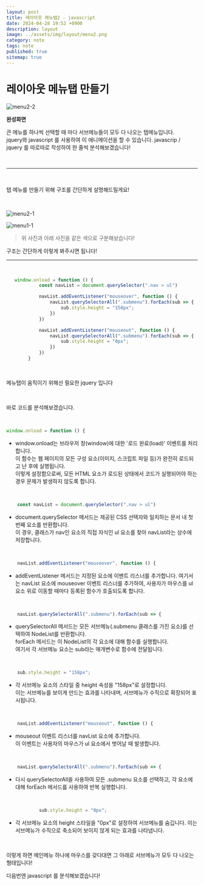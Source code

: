 ```yaml
---
layout: post
title: 레이아웃 메뉴탭2 - javascript
date: 2024-04-28 19:52 +0900
description: layout
image: ../assets/img/layout/menu2.png
category: note
tags: note
published: true
sitemap: true
---
```


# 레이아웃 메뉴탭 만들기 

![menu2-2](https://github.com/kimyih/kimyih.github.io/assets/163376151/d3f50551-7efc-4edf-86eb-58c02320bb4a)

**완성화면**   

큰 메뉴를 하나씩 선택할 때 마다 서브메뉴들이 모두 다 나오는 탭메뉴입니다.   
jquery와 javascript 를 사용하여 이 애니메이션을 할 수 있습니다.
javascrip / jquery 를 따로따로 작성하여 한 줄씩 분석해보겠습니다!

<br>

--- 

<br>

탭 메뉴를 만들기 위해 구조를 간단하게 설명해드릴게요!  

<br>

![menu2-1](https://github.com/kimyih/kimyih.github.io/assets/163376151/51c3ddf0-4dbc-4ad1-8db4-4161e1e68639)

![menu1-1](https://github.com/kimyih/kimyih.github.io/assets/163376151/64749ae7-440b-4d3f-aaeb-ae64b0992b0e)

> 위 사진과 아래 사진을 같은 색으로 구분해놨습니다!

구조는 간단하게 이렇게 봐주시면 됩니다!

---
<br>



````javascript
   window.onload = function () {
            const navList = document.querySelector(".nav > ul")

            navList.addEventListener("mouseover", function () {
                navList.querySelectorAll(".submenu").forEach(sub => {
                    sub.style.height = "158px";
                })
            })

            navList.addEventListener("mouseout", function () {
                navList.querySelectorAll(".submenu").forEach(sub => {
                    sub.style.height = "0px";
                })
            })
        }
````

<br>

메뉴탭이 움직이기 위해선 필요한 jquery 입니다


<br>

바로 코드를 분석해보겠습니다.

<br>

```javascript
window.onload = function () {
```
- window.onload는 브라우저 창(window)에 대한 '로드 완료(load)' 이벤트를 처리합니다.    
이 함수는 웹 페이지의 모든 구성 요소(이미지, 스크립트 파일 등)가 완전히 로드되고 난 후에 실행됩니다.    
이렇게 설정함으로써, 모든 HTML 요소가 로드된 상태에서 코드가 실행되어야 하는 경우 문제가 발생하지 않도록 합니다.  

<br>


```javascript
    const navList = document.querySelector(".nav > ul")
```
- document.querySelector 메서드는 제공된 CSS 선택자와 일치하는 문서 내 첫 번째 요소를 반환합니다.    
이 경우, 클래스가 nav인 요소의 직접 자식인 ul 요소를 찾아 navList라는 상수에 저장합니다.   

<br>

```javascript
    navList.addEventListener("mouseover", function () {
```
- addEventListener 메서드는 지정된 요소에 이벤트 리스너를 추가합니다. 여기서는 navList 요소에 mouseover 이벤트 리스너를 추가하여, 사용자가 마우스를 ul 요소 위로 이동할 때마다 등록된 함수가 호출되도록 합니다.  

<br>


```javascript
    navList.querySelectorAll(".submenu").forEach(sub => {
```
- querySelectorAll 메서드는 모든 서브메뉴(.submenu 클래스를 가진 요소)를 선택하여 NodeList를 반환합니다.    
forEach 메서드는 이 NodeList의 각 요소에 대해 함수를 실행합니다.    
여기서 각 서브메뉴 요소는 sub라는 매개변수로 함수에 전달됩니다.   

<br>

```javascript
    sub.style.height = "158px";
```
- 각 서브메뉴 요소의 스타일 중 height 속성을 "158px"로 설정합니다.    
이는 서브메뉴를 보이게 만드는 효과를 나타내며, 서브메뉴가 수직으로 확장되어 표시됩니다.     

<br>

```javascript
    navList.addEventListener("mouseout", function () {
```
- mouseout 이벤트 리스너를 navList 요소에 추가합니다.    
이 이벤트는 사용자의 마우스가 ul 요소에서 벗어날 때 발생합니다.    

<br>

```javascript
    navList.querySelectorAll(".submenu").forEach(sub => {
```
- 다시 querySelectorAll을 사용하여 모든 .submenu 요소를 선택하고, 각 요소에 대해 forEach 메서드를 사용하여 반복 실행합니다.
    
<br>

```javascript
            sub.style.height = "0px";
```
- 각 서브메뉴 요소의 height 스타일을 "0px"로 설정하여 서브메뉴를 숨깁니다. 이는 서브메뉴가 수직으로 축소되어 보이지 않게 되는 효과를 나타냅니다.

<br>


이렇게 하면 메인메뉴 하나에 마우스를 갖다대면 그 아래로 서브메뉴가 모두 다 나오는 형태입니다! 

다음번엔 javascript 를 분석해보겠습니다!
